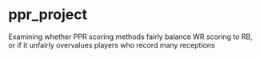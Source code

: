 # ppr_project
Examining whether PPR scoring methods fairly balance WR scoring to RB, or if it unfairly overvalues players who record many receptions

